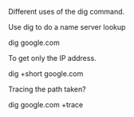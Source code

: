 Different uses of the dig command.

Use dig to do a name server lookup

dig google.com

To get only the IP address.

dig +short google.com

Tracing the path taken?

dig google.com +trace
